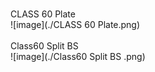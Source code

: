 <br/>CLASS 60 Plate<br/>![image](./CLASS 60 Plate.png)<br/>
<br/>Class60 Split BS <br/>![image](./Class60 Split BS .png)<br/>

